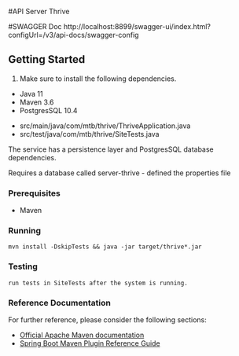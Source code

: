 
#API Server Thrive


#SWAGGER Doc
http://localhost:8899/swagger-ui/index.html?configUrl=/v3/api-docs/swagger-config

## Getting Started
1. Make sure to install the following dependencies.

- Java 11
- Maven 3.6
- PostgresSQL 10.4


* src/main/java/com/mtb/thrive/ThriveApplication.java
* src/test/java/com/mtb/thrive/SiteTests.java

The service has a persistence layer and PostgresSQL database dependencies. 

Requires a database called server-thrive - defined the properties file



### Prerequisites

* Maven

### Running

    mvn install -DskipTests && java -jar target/thrive*.jar

### Testing

    run tests in SiteTests after the system is running.


### Reference Documentation
For further reference, please consider the following sections:

* [Official Apache Maven documentation](https://maven.apache.org/guides/index.html)
* [Spring Boot Maven Plugin Reference Guide](https://docs.spring.io/spring-boot/docs/2.3.4.RELEASE/maven-plugin/reference/html/)

